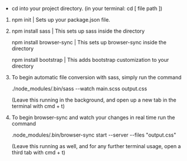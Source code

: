 * cd into your project directory. (in your terminal: cd [ file path ])

1. npm init | Sets up your package.json file.

2. npm install sass | This sets up sass inside the directory

   npm install browser-sync | This sets up browser-sync inside the directory

   npm install bootstrap | This adds bootstrap customization to your directory

3. To begin automatic file conversion with sass, simply run the command

    ./node_modules/.bin/sass --watch main.scss output.css

    (Leave this running in the background, and open up a new tab in the terminal with cmd + t)

4. To begin browser-sync and watch your changes in real time run the command

    .node_modules/.bin/browser-sync start --server --files "output.css"

    (Leave this running as well, and for any further terminal usage, open a third tab with cmd + t)
